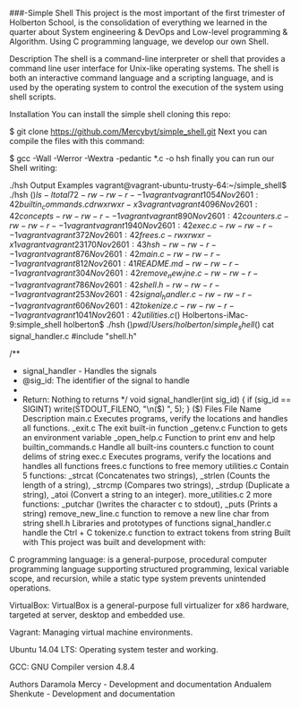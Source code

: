 ###-Simple Shell
This project is the most important of the first trimester of Holberton School, is the consolidation of everything we learned in the quarter about System engineering & DevOps and Low-level programming & Algorithm. Using C programming language, we develop our own Shell.

Description
The shell is a command-line interpreter or shell that provides a command line user interface for Unix-like operating systems. The shell is both an interactive command language and a scripting language, and is used by the operating system to control the execution of the system using shell scripts.

Installation
You can install the simple shell cloning this repo:

$ git clone https://github.com/Mercybyt/simple_shell.git
Next you can compile the files with this command:

$ gcc -Wall -Werror -Wextra -pedantic *.c -o hsh
finally you can run our Shell writing:

./hsh
Output Examples
vagrant@vagrant-ubuntu-trusty-64:~/simple_shell$ ./hsh
($) ls -l
total 72
-rw-rw-r-- 1 vagrant vagrant  1054 Nov 26 01:42 builtin_commands.c
drwxrwxr-x 3 vagrant vagrant  4096 Nov 26 01:42 concepts
-rw-rw-r-- 1 vagrant vagrant   890 Nov 26 01:42 counters.c
-rw-rw-r-- 1 vagrant vagrant  1940 Nov 26 01:42 exec.c
-rw-rw-r-- 1 vagrant vagrant   372 Nov 26 01:42 frees.c
-rwxrwxr-x 1 vagrant vagrant 23170 Nov 26 01:43 hsh
-rw-rw-r-- 1 vagrant vagrant   876 Nov 26 01:42 main.c
-rw-rw-r-- 1 vagrant vagrant   812 Nov 26 01:41 README.md
-rw-rw-r-- 1 vagrant vagrant   304 Nov 26 01:42 remove_new_line.c
-rw-rw-r-- 1 vagrant vagrant   786 Nov 26 01:42 shell.h
-rw-rw-r-- 1 vagrant vagrant   253 Nov 26 01:42 signal_handler.c
-rw-rw-r-- 1 vagrant vagrant   606 Nov 26 01:42 tokenize.c
-rw-rw-r-- 1 vagrant vagrant  1041 Nov 26 01:42 utilities.c
($)
Holbertons-iMac-9:simple_shell holberton$ ./hsh 
($) pwd
/Users/holberton/simple_shell
($) cat signal_handler.c
#include "shell.h"

/**
  * signal_handler - Handles the signals
  * @sig_id: The identifier of the signal to handle
  *
  * Return: Nothing to returns
  */
void signal_handler(int sig_id)
{
	if (sig_id == SIGINT)
		write(STDOUT_FILENO, "\n($) ", 5);
}
($)
Files
File Name	Description
main.c	Executes programs, verify the locations and handles all functions.
_exit.c	The exit built-in function
_getenv.c	Function to gets an environment variable
_open_help.c	Function to print env and help
builtin_commands.c	Handle all built-ins
counters.c	function to count delims of string
exec.c	Executes programs, verify the locations and handles all functions
frees.c	functions to free memory
utilities.c	Contain 5 functions: _strcat (Concatenates two strings), _strlen (Counts the length of a string), _strcmp (Compares two strings), _strdup (Duplicate a string), _atoi (Convert a string to an integer).
more_utilities.c	2 more functions: _putchar ()writes the character c to stdout), _puts (Prints a string)
remove_new_line.c	function to remove a new line char from string
shell.h	Libraries and prototypes of functions
signal_handler.c	handle the Ctrl + C
tokenize.c	function to extract tokens from string
Built with
This project was built and development with:

C programming language: is a general-purpose, procedural computer programming language supporting structured programming, lexical variable scope, and recursion, while a static type system prevents unintended operations.

VirtualBox: VirtualBox is a general-purpose full virtualizer for x86 hardware, targeted at server, desktop and embedded use.

Vagrant: Managing virtual machine environments.

Ubuntu 14.04 LTS: Operating system tester and working.

GCC: GNU Compiler version 4.8.4

Authors
Daramola Mercy - Development and documentation
Andualem Shenkute - Development and documentation